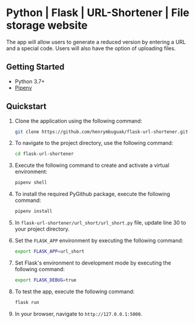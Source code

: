 # Python | Flask | URL-Shortener | File storage website

The app will allow users to generate a reduced version by entering a URL and a special code. Users will also have the option of uploading files.

## Getting Started

- Python 3.7+
- [Pipenv](https://pypi.org/project/pipenv/)

## Quickstart

1. Clone the application using the following command:

   ```bash
   git clone https://github.com/henrymbuguak/flask-url-shortener.git
   ```

1. To navigate to the project directory, use the following command:

   ```bash
   cd flask-url-shortener
   ```

1. Execute the following command to create and activate a virtual environment:

   ```bash
   pipenv shell
   ```

1. To install the required PyGithub package, execute the following command:

   ```bash
   pipenv install
   ```

1. In `flask-url-shortener/url_short/url_short.py` file, update line 30 to your project directory.
1. Set the `FLASK_APP` environment by executing the following command:

   ```bash
   export FLASK_APP=url_short
   ```

1. Set Flask's environment to development mode by executing the following command:

   ```bash
   export FLASK_DEBUG=true
   ```

1. To test the app, execute the following command:

   ```bash
   flask run
   ```

1. In your browser, navigate to `http://127.0.0.1:5000`.
